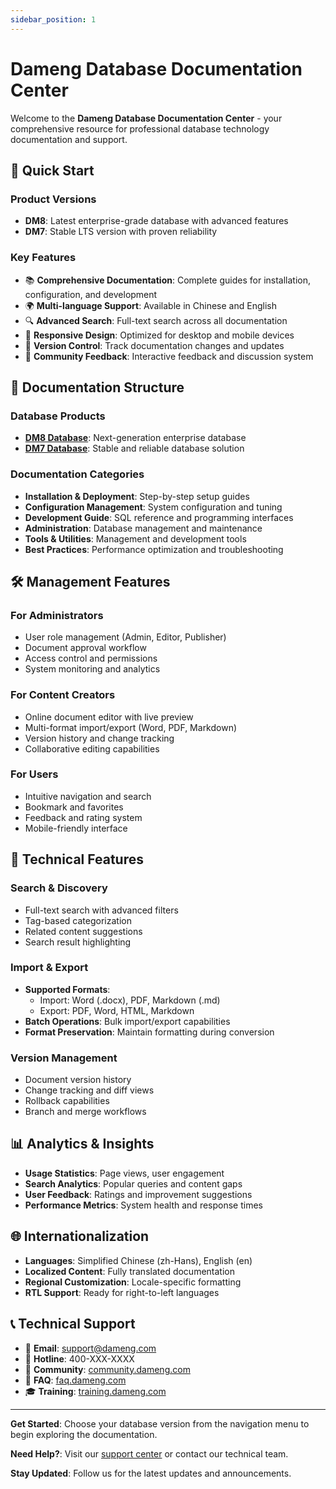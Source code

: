 ```yaml
---
sidebar_position: 1
---
```


# Dameng Database Documentation Center

Welcome to the **Dameng Database Documentation Center** - your comprehensive resource for professional database technology documentation and support.

## 🚀 Quick Start

### Product Versions
- **DM8**: Latest enterprise-grade database with advanced features
- **DM7**: Stable LTS version with proven reliability

### Key Features
- 📚 **Comprehensive Documentation**: Complete guides for installation, configuration, and development
- 🌍 **Multi-language Support**: Available in Chinese and English
- 🔍 **Advanced Search**: Full-text search across all documentation
- 📱 **Responsive Design**: Optimized for desktop and mobile devices
- 🔄 **Version Control**: Track documentation changes and updates
- 💬 **Community Feedback**: Interactive feedback and discussion system

## 📖 Documentation Structure

### Database Products
- **[DM8 Database](./dm8/intro.md)**: Next-generation enterprise database
- **[DM7 Database](./dm7/intro.md)**: Stable and reliable database solution

### Documentation Categories
- **Installation & Deployment**: Step-by-step setup guides
- **Configuration Management**: System configuration and tuning
- **Development Guide**: SQL reference and programming interfaces
- **Administration**: Database management and maintenance
- **Tools & Utilities**: Management and development tools
- **Best Practices**: Performance optimization and troubleshooting

## 🛠️ Management Features

### For Administrators
- User role management (Admin, Editor, Publisher)
- Document approval workflow
- Access control and permissions
- System monitoring and analytics

### For Content Creators
- Online document editor with live preview
- Multi-format import/export (Word, PDF, Markdown)
- Version history and change tracking
- Collaborative editing capabilities

### For Users
- Intuitive navigation and search
- Bookmark and favorites
- Feedback and rating system
- Mobile-friendly interface

## 🔧 Technical Features

### Search & Discovery
- Full-text search with advanced filters
- Tag-based categorization
- Related content suggestions
- Search result highlighting

### Import & Export
- **Supported Formats**: 
  - Import: Word (.docx), PDF, Markdown (.md)
  - Export: PDF, Word, HTML, Markdown
- **Batch Operations**: Bulk import/export capabilities
- **Format Preservation**: Maintain formatting during conversion

### Version Management
- Document version history
- Change tracking and diff views
- Rollback capabilities
- Branch and merge workflows

## 📊 Analytics & Insights

- **Usage Statistics**: Page views, user engagement
- **Search Analytics**: Popular queries and content gaps
- **User Feedback**: Ratings and improvement suggestions
- **Performance Metrics**: System health and response times

## 🌐 Internationalization

- **Languages**: Simplified Chinese (zh-Hans), English (en)
- **Localized Content**: Fully translated documentation
- **Regional Customization**: Locale-specific formatting
- **RTL Support**: Ready for right-to-left languages

## 📞 Technical Support

- 📧 **Email**: support@dameng.com
- 📱 **Hotline**: 400-XXX-XXXX
- 💬 **Community**: [community.dameng.com](https://community.dameng.com)
- 📖 **FAQ**: [faq.dameng.com](https://faq.dameng.com)
- 🎓 **Training**: [training.dameng.com](https://training.dameng.com)

---

**Get Started**: Choose your database version from the navigation menu to begin exploring the documentation.

**Need Help?**: Visit our [support center](https://support.dameng.com) or contact our technical team.

**Stay Updated**: Follow us for the latest updates and announcements.